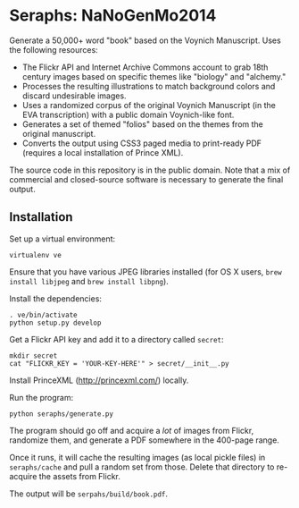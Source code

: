 Seraphs: NaNoGenMo2014
=============

Generate a 50,000+ word "book" based on the Voynich Manuscript. Uses the following resources:

* The Flickr API and Internet Archive Commons account to grab 18th century images based on specific themes like "biology" and "alchemy."
* Processes the resulting illustrations to match background colors and discard undesirable images.
* Uses a randomized corpus of the original Voynich Manuscript (in the EVA transcription) with a public domain Voynich-like font.
* Generates a set of themed "folios" based on the themes from the original manuscript.
* Converts the output using CSS3 paged media to print-ready PDF (requires a local installation of Prince XML).

The source code in this repository is in the public domain. Note that a mix of commercial and closed-source software is necessary to generate the final output.

Installation
------------

Set up a virtual environment:

```
virtualenv ve
````

Ensure that you have various JPEG libraries installed (for OS X users, `brew install libjpeg` and `brew install libpng`).

Install the dependencies:

```
. ve/bin/activate
python setup.py develop
```

Get a Flickr API key and add it to a directory called `secret`:

```
mkdir secret
cat "FLICKR_KEY = 'YOUR-KEY-HERE'" > secret/__init__.py
```

Install PrinceXML (http://princexml.com/) locally.

Run the program:

```
python seraphs/generate.py
```

The program should go off and acquire a _lot_ of images from Flickr, randomize them, and generate a PDF somewhere in the 400-page range.

Once it runs, it will cache the resulting images (as local pickle files) in `seraphs/cache` and pull a random set from those. Delete that directory to re-acquire the assets from Flickr.

The output will be `serpahs/build/book.pdf`.



